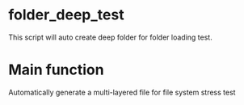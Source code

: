 # folder_deep_test
This script will auto create deep folder for folder loading test.
# Main function 
Automatically generate a multi-layered file for file system stress test
